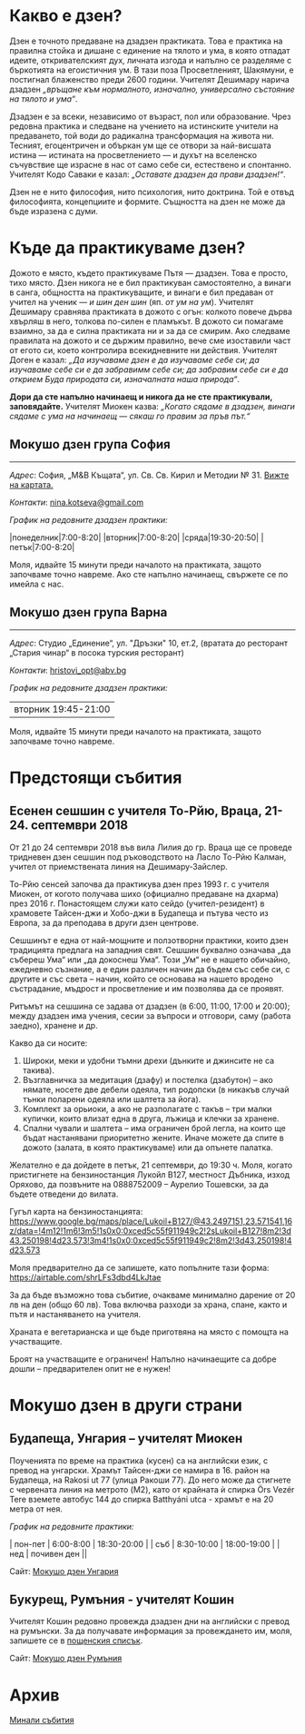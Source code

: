 # Какво е дзен?
Дзен е точното предаване на дзадзен практиката. Това е практика на правилна стойка и дишане с единение на тялото и ума, в която отпадат идеите, откривателският дух, личната изгода и напълно се разделяме с бъркотията на егоистичния ум. В тази поза Просветленият, Шакямуни, е постигнал блаженство преди 2600 години. Учителят Дешимару нарича дзадзен _„връщане към нормалното, изначално, универсално състояние на тялото и ума“_.

Дзадзен е за всеки, независимо от възраст, пол или образование. Чрез редовна практика и следване на учението на истинските учители на предаването, той води до радикална трансформация на живота ни. Тесният, егоцентричен и объркан ум ще се отвори за най-висшата истина &mdash; истината на просветлението &mdash; и духът на вселенско съчувствие ще израсне в нас от само себе си, естествено и спонтанно. Учителят Кодо Саваки е казал: _„Оставате дзадзен да прави дзадзен!“_.

Дзен не е нито философия, нито психология, нито доктрина. Той е отвъд философията, концепциите и формите. Същността на дзен не може да бъде изразена с думи.

# Къде да практикуваме дзен?

Дожото е място, където практикуваме Пътя &mdash; дзадзен. Това е просто, тихо място. Дзен никога не е бил практикуван самостоятелно, а винаги в санга, общността на практикуващите, и винаги е бил предаван от учител на ученик &mdash; _и шин ден шин_ (яп. _от ум на ум_). Учителят Дешимару сравнява практиката в дожото с огън: колкото повече дърва хвърляш в него, толкова по-силен е пламъкът. В дожото си помагаме взаимно, за да е силна практиката ни и за да се смирим. Ако следваме правилата на дожото и се държим правилно, вече сме изоставили част от егото си, което контролира всекидневните ни действия. Учителят Доген е казал: _„Да изучаваме дзен е да изучаваме себе си; да изучаваме себе си е да забравимм себе си; да забравим себе си е да открием Буда природата си, изначалната наша природа“_.

**Дори да сте напълно начинаещ и никога да не сте практикували, заповядайте.** Учителят Миокен казва: _„Когато сядаме в дзадзен, винаги сядаме с ума на начинаещ &mdash; сякаш го правим за пръв път.“_

## Мокушо дзен група София
***
_Адрес_:
София, „М&В Къщата“, ул. Св. Св. Кирил и Методии № 31. <a href="https://goo.gl/maps/5z5UPMZ7AB42" target="_blank">Вижте на картата.</a>

_Контакти_:
<a href="mailto:nina.kotseva@gmail.com?subject=Дзадзен%20практика">nina.kotseva@gmail.com</a>

_График на редовните дзадзен практики:_

|понеделник|7:00-8:20|
|вторник|7:00-8:20|
|сряда|19:30-20:50|
|петък|7:00-8:20|


Моля, идвайте 15 минути преди началото на практиката, защото започваме точно навреме. Ако сте напълно начинаещ, свържете се по имейла с нас.

## Мокушо дзен група Варна
***
_Адрес_:
Студио „Единение“, ул. "Дръзки" 10, ет.2, (вратата до ресторант „Стария чинар“ в посока турския ресторант)

_Контакти_:
<a href="mailto:hristovi_opt@abv.bg?subject=Мокушо%20дзен">hristovi_opt@abv.bg</a>

_График на редовните дзадзен практики:_
<table>
<tr><td>вторник 19:45-21:00</td></tr>
	</table>
Моля, идвайте 15 минути преди началото на практиката, защото започваме точно навреме.

# Предстоящи събития

## Есенен сешшин с учителя То-Рйю, Враца, 21-24. септември 2018

От 21 до 24 септември 2018 във вила Лилия до гр. Враца ще се проведе тридневен дзен сешшин под ръководството на Ласло То-Рйю Калман, учител от приемствената линия на Дешимару-Зайслер.

То-Рйю сенсей започва да практикува дзен през 1993 г. с учителя Миокен, от когото получава шихо (официално предаване на дхарма) през 2016 г. Понастоящем служи като сейдо (учител-резидент) в храмовете Тайсен-джи и Хобо-джи в Будапеща и пътува често из Европа, за да преподава в други дзен центрове.

Сешшинът е една от най-мощните и ползотворни практики, които дзен традицията предлага на западния свят. Сешшин буквално означава „да събереш Ума“ или „да докоснеш Ума“. Този „Ум“ не е нашето обичайно, ежедневно съзнание, а е един различен начин да бъдем със себе си, с другите и със света – начин, който се основава на нашето вродено състрадание, мъдрост и просветление и им позволява да се проявят.

Ритъмът на сешшина се задава от дзадзен (в 6:00, 11:00, 17:00 и 20:00); между дзадзен има учения, сесии за въпроси и отговори, саму (работа заедно), хранене и др.

Какво да си носите:
1. Широки, меки и удобни тъмни дрехи (дънките и джинсите не са такива).
2. Възглавничка за медитация (дзафу) и постелка (дзабутон) – ако нямате, носете две дебели одеяла, тип родопски (в никакъв случай тънки поларени одеяла или шалтета за йога).
3. Комплект за орьиоки, а ако не разполагате с такъв – три малки купички, които влизат една в друга, лъжица и клечки за хранене.
4. Спални чували и шалтета – има ограничен брой легла, на които ще бъдат настанявани приоритетно жените. Иначе можете да спите в дожото (залата, в която практикуваме) или да опънете палатка.

Желателно е да дойдете в петък, 21 септември, до 19:30 ч. Моля, когато пристигнете на бензиностанция Лукойл В127, местност Дъбника, изход Оряхово, да позвъните на 0888752009 – Аурелио Тошевски, за да бъдете отведени до вилата.

Гугъл карта на бензиностанцията: https://www.google.bg/maps/place/Lukoil+B127/@43.2497151,23.571541,16z/data=!4m12!1m6!3m5!1s0x0:0xced5c55f911949c2!2sLukoil+B127!8m2!3d43.250198!4d23.573!3m4!1s0x0:0xced5c55f911949c2!8m2!3d43.250198!4d23.573

Моля предварително да се запишете, като попълните тази форма: https://airtable.com/shrLFs3dbd4LkJtae

За да бъде възможно това събитие, очакваме минимално дарение от 20 лв на ден (общо 60 лв). Това включва разходи за храна, спане, както и пътя и настаняването на учителя.

Храната е вегетарианска и ще бъде приготвяна на място с помощта на участващите.

Броят на участващите е ограничен! Напълно начинаещите са добре дошли – предварителен опит не е нужен!

# Мокушо дзен в други страни

## Будапеща, Унгария – учителят Миокен 

Поученията по време на практика (кусен) са на английски език, с превод на унгарски.  Храмът Тайсен-джи се намира в 16. район на Будапеща, на Rakosi ut 77 (улица Ракоши 77). До него може да стигнете с червената линия на метрото (M2), като от крайната ѝ спирка Örs Vezér Tere вземете автобус 144 до спирка Batthyáni utca - храмът е на 20 метра от нея.

_График на редовните практики:_

| пон-пет | 6:00-8:00  | 18:30-20:00 |
| съб     | 8:30-10:00 | 18:00-19:00 |
| нед     | почивен ден ||

Сайт: [Мокушо дзен Унгария](http://mokushozen.hu/)

## Букурещ, Румъния - учителят Кошин

Учителят Кошин редовно провежда дзадзен дни на английски с превод на румънски. За да получавате информация за провеждането им, моля, запишете се в [пощенския списък](http://mokushozen.ro/newsletterEn.php).

Сайт: [Мокушо дзен Румъния](http://mokushozen.ro/)

# Архив
[Минали събития](/past_events)
